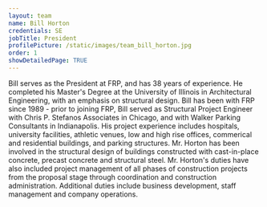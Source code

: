 ```yaml
---
layout: team
name: Bill Horton
credentials: SE
jobTitle: President
profilePicture: /static/images/team_bill_horton.jpg
order: 1
showDetailedPage: TRUE
---
```

Bill serves as the President at FRP, and has 38 years of experience.  He completed his Master's Degree at the University of Illinois in Architectural Engineering, with an emphasis on structural design.  Bill has been with FRP since 1989 - prior to joining FRP, Bill served as Structural Project Engineer with Chris P. Stefanos Associates in Chicago, and with Walker Parking Consultants in Indianapolis.  His project experience includes hospitals, university facilities, athletic venues, low and high rise offices, commerical and residential buildings, and parking structures.  Mr. Horton has been involved in the structural design of buildings constructed with cast-in-place concrete, precast concrete and structural steel.  Mr. Horton's duties have also included project management of all phases of construction projects from the proposal stage through coordination and construction administration.  Additional duties include business development, staff management and company operations.
